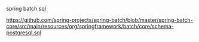 spring batch sql

https://github.com/spring-projects/spring-batch/blob/master/spring-batch-core/src/main/resources/org/springframework/batch/core/schema-postgresql.sql

